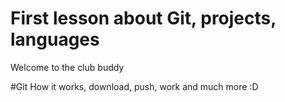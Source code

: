 # First lesson about Git, projects, languages
Welcome to the club buddy

#Git
How it works, download, push, work and much more :D
